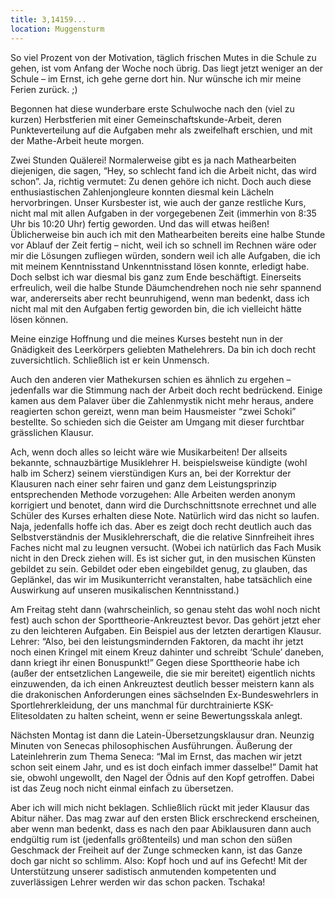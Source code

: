 ```yaml
---
title: 3,14159...
location: Muggensturm
---
```

So viel Prozent von der Motivation, täglich frischen Mutes in die Schule zu gehen, ist vom Anfang der Woche noch übrig. Das liegt jetzt weniger an der Schule – im Ernst, ich gehe gerne dort hin. Nur wünsche ich mir meine Ferien zurück. ;)

Begonnen hat diese wunderbare erste Schulwoche nach den (viel zu kurzen) Herbstferien mit einer Gemeinschaftskunde-Arbeit, deren Punkteverteilung auf die Aufgaben mehr als zweifelhaft erschien, und mit der Mathe-Arbeit heute morgen.

Zwei Stunden Quälerei! Normalerweise gibt es ja nach Mathearbeiten diejenigen, die sagen, “Hey, so schlecht fand ich die Arbeit nicht, das wird schon”. Ja, richtig vermutet: Zu denen gehöre ich nicht. Doch auch diese enthusiastischen Zahlenjongleure konnten diesmal kein Lächeln hervorbringen. Unser Kursbester ist, wie auch der ganze restliche Kurs, nicht mal mit allen Aufgaben in der vorgegebenen Zeit (immerhin von 8:35 Uhr bis 10:20 Uhr) fertig geworden. Und das will etwas heißen! Üblicherweise bin auch ich mit den Mathearbeiten bereits eine halbe Stunde vor Ablauf der Zeit fertig – nicht, weil ich so schnell im Rechnen wäre oder mir die Lösungen zufliegen würden, sondern weil ich alle Aufgaben, die ich mit meinem Kenntnisstand Unkenntnisstand lösen konnte, erledigt habe. Doch selbst ich war diesmal bis ganz zum Ende beschäftigt. Einerseits erfreulich, weil die halbe Stunde Däumchendrehen noch nie sehr spannend war, andererseits aber recht beunruhigend, wenn man bedenkt, dass ich nicht mal mit den Aufgaben fertig geworden bin, die ich vielleicht hätte lösen können.

Meine einzige Hoffnung und die meines Kurses besteht nun in der Gnädigkeit des Leerkörpers geliebten Mathelehrers. Da bin ich doch recht zuversichtlich. Schließlich ist er kein Unmensch.

Auch den anderen vier Mathekursen schien es ähnlich zu ergehen – jedenfalls war die Stimmung nach der Arbeit doch recht bedrückend. Einige kamen aus dem Palaver über die Zahlenmystik nicht mehr heraus, andere reagierten schon gereizt, wenn man beim Hausmeister “zwei Schoki” bestellte. So schieden sich die Geister am Umgang mit dieser furchtbar grässlichen Klausur.

Ach, wenn doch alles so leicht wäre wie Musikarbeiten! Der allseits bekannte, schnauzbärtige Musiklehrer H. beispielsweise kündigte (wohl halb im Scherz) seinem vierstündigen Kurs an, bei der Korrektur der Klausuren nach einer sehr fairen und ganz dem Leistungsprinzip entsprechenden Methode vorzugehen: Alle Arbeiten werden anonym korrigiert und benotet, dann wird die Durchschnittsnote errechnet und alle Schüler des Kurses erhalten diese Note. Natürlich wird das nicht so laufen. Naja, jedenfalls hoffe ich das. Aber es zeigt doch recht deutlich auch das Selbstverständnis der Musiklehrerschaft, die die relative Sinnfreiheit ihres Faches nicht mal zu leugnen versucht. (Wobei ich natürlich das Fach Musik nicht in den Dreck ziehen will. Es ist sicher gut, in den musischen Künsten gebildet zu sein. Gebildet oder eben eingebildet genug, zu glauben, das Geplänkel, das wir im Musikunterricht veranstalten, habe tatsächlich eine Auswirkung auf unseren musikalischen Kenntnisstand.)

Am Freitag steht dann (wahrscheinlich, so genau steht das wohl noch nicht fest) auch schon der Sporttheorie-Ankreuztest bevor. Das gehört jetzt eher zu den leichteren Aufgaben. Ein Beispiel aus der letzten derartigen Klausur. Lehrer: “Also, bei den leistungsmindernden Faktoren, da macht ihr jetzt noch einen Kringel mit einem Kreuz dahinter und schreibt ‘Schule’ daneben, dann kriegt ihr einen Bonuspunkt!” Gegen diese Sporttheorie habe ich (außer der entsetzlichen Langeweile, die sie mir bereitet) eigentlich nichts einzuwenden, da ich einen Ankreuztest deutlich besser meistern kann als die drakonischen Anforderungen eines sächselnden Ex-Bundeswehrlers in Sportlehrerkleidung, der uns manchmal für durchtrainierte KSK-Elitesoldaten zu halten scheint, wenn er seine Bewertungsskala anlegt.

Nächsten Montag ist dann die Latein-Übersetzungsklausur dran. Neunzig Minuten von Senecas philosophischen Ausführungen. Äußerung der Lateinlehrerin zum Thema Seneca: “Mal im Ernst, das machen wir jetzt schon seit einem Jahr, und es ist doch einfach immer dasselbe!” Damit hat sie, obwohl ungewollt, den Nagel der Ödnis auf den Kopf getroffen. Dabei ist das Zeug noch nicht einmal einfach zu übersetzen.

Aber ich will mich nicht beklagen. Schließlich rückt mit jeder Klausur das Abitur näher. Das mag zwar auf den ersten Blick erschreckend erscheinen, aber wenn man bedenkt, dass es nach den paar Abiklausuren dann auch endgültig rum ist (jedenfalls größtenteils) und man schon den süßen Geschmack der Freiheit auf der Zunge schmecken kann, ist das Ganze doch gar nicht so schlimm. Also: Kopf hoch und auf ins Gefecht! Mit der Unterstützung unserer sadistisch anmutenden kompetenten und zuverlässigen Lehrer werden wir das schon packen. Tschaka!
